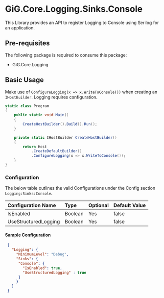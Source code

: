 # GiG.Core.Logging.Sinks.Console

This Library provides an API to register Logging to Console using Serilog for an application.

## Pre-requisites

The following package is required to consume this package:
 - GiG.Core.Logging
 
## Basic Usage

Make use of `ConfigureLogging(x => x.WriteToConsole())` when creating an `IHostBuilder`. Logging requires configuration.

```csharp
static class Program
{
    public static void Main()
    {
        CreateHostBuilder().Build().Run();
    }

    private static IHostBuilder CreateHostBuilder()
    {
        return Host
            .CreateDefaultBuilder()
            .ConfigureLogging(x => x.WriteToConsole());
    }
}
```

### Configuration

The below table outlines the valid Configurations under the Config section `Logging:Sinks:Console`.

| Configuration Name   | Type    | Optional | Default Value |
|:---------------------|:--------|:---------|:--------------|
| IsEnabled            | Boolean | Yes      | false         |
| UseStructuredLogging | Boolean | Yes      | false         |

#### Sample Configuration

```json
 {
   "Logging": {
     "MinimumLevel": "Debug",
     "Sinks": {
      "Console": {
        "IsEnabled": true,
        "UseStructuredLogging" : true
      }
     }
   }
 }
```